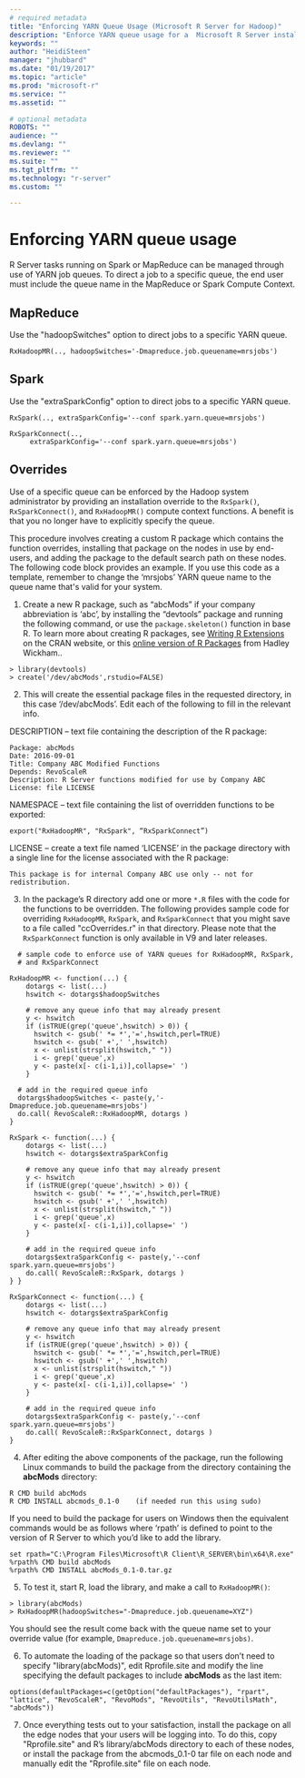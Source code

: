 ```yaml
---
# required metadata
title: "Enforcing YARN Queue Usage (Microsoft R Server for Hadoop)"
description: "Enforce YARN queue usage for a  Microsoft R Server installation on a Hadoop cluster."
keywords: ""
author: "HeidiSteen"
manager: "jhubbard"
ms.date: "01/19/2017"
ms.topic: "article"
ms.prod: "microsoft-r"
ms.service: ""
ms.assetid: ""

# optional metadata
ROBOTS: ""
audience: ""
ms.devlang: ""
ms.reviewer: ""
ms.suite: ""
ms.tgt_pltfrm: ""
ms.technology: "r-server"
ms.custom: ""

---
```

# Enforcing YARN queue usage

R Server tasks running on Spark or MapReduce can be managed through use of YARN job queues. To direct a job to a specific queue, the end user must include the queue name in the MapReduce or Spark Compute Context.

## MapReduce
Use the "hadoopSwitches" option to direct jobs to a specific YARN queue.
````
RxHadoopMR(.., hadoopSwitches='-Dmapreduce.job.queuename=mrsjobs')
````
## Spark
Use the "extraSparkConfig" option to direct jobs to a specific YARN queue.
````
RxSpark(.., extraSparkConfig='--conf spark.yarn.queue=mrsjobs')

RxSparkConnect(..,
     extraSparkConfig='--conf spark.yarn.queue=mrsjobs')
````

## Overrides

Use of a specific queue can be enforced by the Hadoop system administrator by providing an installation override to the `RxSpark()`, `RxSparkConnect()`, and `RxHadoopMR()` compute context functions. A benefit is that you no longer have to explicitly specify the queue.  

This procedure involves creating a custom R package which contains the function overrides, installing that package on the nodes in use by end-users, and adding the package to the default search path on these nodes. The following code block provides an example. If you use this code as a template, remember to change the ‘mrsjobs’ YARN queue name to the queue name that's valid for your system.

1. Create a new R package, such as “abcMods” if your company abbreviation is ‘abc’, by installing the “devtools” package and running the following command, or use the `package.skeleton()` function in base R.  To learn more about creating R packages, see [Writing R Extensions](https://cran.r-project.org/doc/manuals/r-release/R-exts.html) on the CRAN website, or this [online version of R Packages](http://r-pkgs.had.co.nz/) from Hadley Wickham..

  ~~~~
  > library(devtools)
  > create('/dev/abcMods',rstudio=FALSE)
   ~~~~

2. This will create the essential package files in the requested directory, in this case ‘/dev/abcMods’. Edit each of the following to fill in the relevant info.

  DESCRIPTION – text file containing the description of the R package:

  ~~~~
  Package: abcMods
  Date: 2016-09-01
  Title: Company ABC Modified Functions
  Depends: RevoScaleR
  Description: R Server functions modified for use by Company ABC
  License: file LICENSE
  ~~~~

  NAMESPACE – text file containing the list of overridden functions to be exported:

  ~~~~
  export("RxHadoopMR", "RxSpark", “RxSparkConnect”)
  ~~~~

  LICENSE – create a text file named ‘LICENSE’ in the package directory with a single line for the license associated with the R package:

  ~~~~
  This package is for internal Company ABC use only -- not for redistribution.
  ~~~~

3. In the package’s R directory add one or more `*.R` files with the code for the functions to be overridden. The following provides sample code for overriding `RxHadoopMR`, `RxSpark`, and `RxSparkConnect` that you might save to a file called "ccOverrides.r" in that directory. Please note that the `RxSparkConnect` function is only available in V9 and later releases. 

  ~~~~
    # sample code to enforce use of YARN queues for RxHadoopMR, RxSpark,
    # and RxSparkConnect

  RxHadoopMR <- function(...) {
      dotargs <- list(...)
      hswitch <- dotargs$hadoopSwitches

      # remove any queue info that may already present
      y <- hswitch
      if (isTRUE(grep('queue',hswitch) > 0)) {
        hswitch <- gsub(' *= *','=',hswitch,perl=TRUE)
        hswitch <- gsub(' +',' ',hswitch)
        x <- unlist(strsplit(hswitch," "))
        i <- grep('queue',x)
        y <- paste(x[- c(i-1,i)],collapse=' ')
      } 	

    # add in the required queue info
    dotargs$hadoopSwitches <- paste(y,'-Dmapreduce.job.queuename=mrsjobs')
    do.call( RevoScaleR::RxHadoopMR, dotargs )
  }

  RxSpark <- function(...) {
      dotargs <- list(...)
      hswitch <- dotargs$extraSparkConfig

      # remove any queue info that may already present
      y <- hswitch
      if (isTRUE(grep('queue',hswitch) > 0)) {
        hswitch <- gsub(' *= *','=',hswitch,perl=TRUE)
        hswitch <- gsub(' +',' ',hswitch)
        x <- unlist(strsplit(hswitch," "))
        i <- grep('queue',x)
        y <- paste(x[- c(i-1,i)],collapse=' ')
      }

      # add in the required queue info
      dotargs$extraSparkConfig <- paste(y,'--conf spark.yarn.queue=mrsjobs')
      do.call( RevoScaleR::RxSpark, dotargs )
  } }

  RxSparkConnect <- function(...) {
      dotargs <- list(...)
      hswitch <- dotargs$extraSparkConfig

      # remove any queue info that may already present
      y <- hswitch
      if (isTRUE(grep('queue',hswitch) > 0)) {
        hswitch <- gsub(' *= *','=',hswitch,perl=TRUE)
        hswitch <- gsub(' +',' ',hswitch)
        x <- unlist(strsplit(hswitch," "))
        i <- grep('queue',x)
        y <- paste(x[- c(i-1,i)],collapse=' ')
      }

      # add in the required queue info
      dotargs$extraSparkConfig <- paste(y,'--conf spark.yarn.queue=mrsjobs')
      do.call( RevoScaleR::RxSparkConnect, dotargs )
  }
~~~~

4. After editing the above components of the package, run the following Linux commands to build the package from the directory containing the **abcMods** directory:

  ~~~~
  R CMD build abcMods
  R CMD INSTALL abcmods_0.1-0    (if needed run this using sudo)
  ~~~~

  If you need to build the package for users on Windows then the equivalent commands would be as follows where ‘rpath’ is defined to point to the version of R Server to which you’d like to add the library.  

  ~~~~
  set rpath="C:\Program Files\Microsoft\R Client\R_SERVER\bin\x64\R.exe"
  %rpath% CMD build abcMods
  %rpath% CMD INSTALL abcMods_0.1-0.tar.gz
  ~~~~

5. To test it, start R, load the library, and make a call to `RxHadoopMR()`:

  ~~~~
  > library(abcMods)
  > RxHadoopMR(hadoopSwitches="-Dmapreduce.job.queuename=XYZ")
  ~~~~

  You should see the result come back with the queue name set to your override value (for example, `Dmapreduce.job.queuename=mrsjobs)`.

6. To automate the loading of the package so that users don’t need to specify "library(abcMods)", edit Rprofile.site and modify the line specifying the default packages to include **abcMods** as the last item:

  ~~~~
  options(defaultPackages=c(getOption("defaultPackages"), "rpart", "lattice", "RevoScaleR", "RevoMods", "RevoUtils", "RevoUtilsMath", "abcMods"))
  ~~~~

7. Once everything tests out to your satisfaction, install the package on all the edge nodes that your users will be logging into. To do this, copy "Rprofile.site" and R’s library/abcMods directory to each of these nodes, or install the package from the abcmods_0.1-0 tar file on each node and manually edit the "Rprofile.site" file on each node.    
